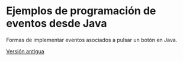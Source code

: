 # Ejemplos de programación de eventos desde Java
Formas de implementar eventos asociados a pulsar un botón en Java.

[Versión antigua](https://github.com/avidaldo/android-eventos-java-old)
